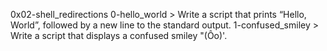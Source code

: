 0x02-shell_redirections
0-hello_world > Write a script that prints “Hello, World”, followed by a new line to the standard output.
1-confused_smiley > Write a script that displays a confused smiley "(Ôo)'.
